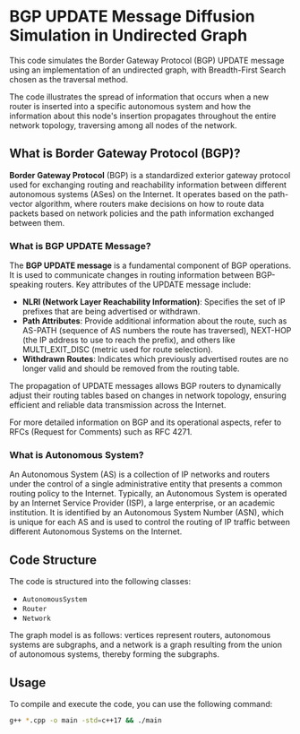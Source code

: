 # BGP UPDATE Message Diffusion Simulation in Undirected Graph

This code simulates the Border Gateway Protocol (BGP) UPDATE message using an implementation of an undirected graph, with Breadth-First Search chosen as the traversal method.

The code illustrates the spread of information that occurs when a new router is inserted into a specific autonomous system and how the information about this node's insertion propagates throughout the entire network topology, traversing among all nodes of the network.


## What is Border Gateway Protocol (BGP)?

**Border Gateway Protocol** (BGP) is a standardized exterior gateway protocol used for exchanging routing and reachability information between different autonomous systems (ASes) on the Internet. It operates based on the path-vector algorithm, where routers make decisions on how to route data packets based on network policies and the path information exchanged between them.

### What is BGP UPDATE Message?

The **BGP UPDATE message** is a fundamental component of BGP operations. It is used to communicate changes in routing information between BGP-speaking routers. Key attributes of the UPDATE message include:

- **NLRI (Network Layer Reachability Information)**: Specifies the set of IP prefixes that are being advertised or withdrawn.
- **Path Attributes**: Provide additional information about the route, such as AS-PATH (sequence of AS numbers the route has traversed), NEXT-HOP (the IP address to use to reach the prefix), and others like MULTI_EXIT_DISC (metric used for route selection).
- **Withdrawn Routes**: Indicates which previously advertised routes are no longer valid and should be removed from the routing table.

The propagation of UPDATE messages allows BGP routers to dynamically adjust their routing tables based on changes in network topology, ensuring efficient and reliable data transmission across the Internet.

For more detailed information on BGP and its operational aspects, refer to RFCs (Request for Comments) such as RFC 4271.


### What is Autonomous System?

An Autonomous System (AS) is a collection of IP networks and routers under the control of a single administrative entity that presents a common routing policy to the Internet. Typically, an Autonomous System is operated by an Internet Service Provider (ISP), a large enterprise, or an academic institution. It is identified by an Autonomous System Number (ASN), which is unique for each AS and is used to control the routing of IP traffic between different Autonomous Systems on the Internet.

## Code Structure

The code is structured into the following classes:

* `AutonomousSystem`
* `Router`
* `Network`

The graph model is as follows: vertices represent routers, autonomous systems are subgraphs, and a network is a graph resulting from the union of autonomous systems, thereby forming the subgraphs.

## Usage

To compile and execute the code, you can use the following command:

```bash
g++ *.cpp -o main -std=c++17 && ./main
